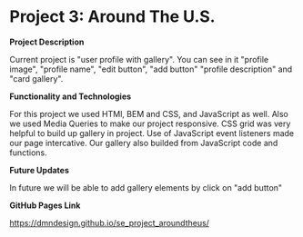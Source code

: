 # Project 3: Around The U.S.

**Project Description**

Current project is "user profile with gallery". You can see in it "profile image", "profile name", "edit button", "add button" "profile description" and "card gallery".

**Functionality and Technologies**

For this project we used HTMl, BEM and CSS, and JavaScript as well.
Also we used Media Queries to make our project responsive.
CSS grid was very helpful to build up gallery in project.
Use of JavaScript event listeners made our page intercative.
Our gallery also builded from JavaScript code and functions.

**Future Updates**

In future we will be able to add gallery elements by click on "add button"

**GitHub Pages Link**

https://dmndesign.github.io/se_project_aroundtheus/
